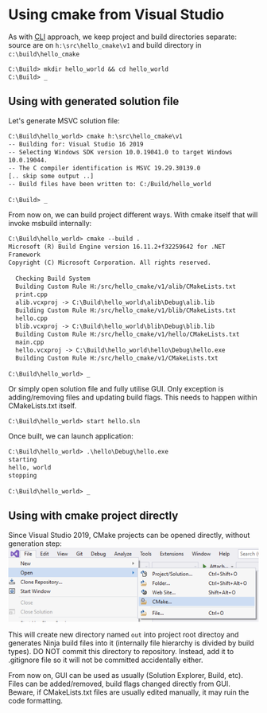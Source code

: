 # Using cmake from Visual Studio

As with [CLI](cli.md) approach, we keep project and build directories
separate: source are on `h:\src\hello_cmake\v1` and build directory in
`c:\build\hello_cmake`

    C:\Build> mkdir hello_world && cd hello_world
    C:\Build> _


## Using with generated solution file

Let's generate MSVC solution file:

    C:\Build\hello_world> cmake h:\src\hello_cmake\v1
    -- Building for: Visual Studio 16 2019
    -- Selecting Windows SDK version 10.0.19041.0 to target Windows 10.0.19044.
    -- The C compiler identification is MSVC 19.29.30139.0
    [.. skip some output ..]
    -- Build files have been written to: C:/Build/hello_world

    C:\Build> _

From now on, we can build project different ways. With cmake itself that will invoke
msbuild internally:

    C:\Build\hello_world> cmake --build .
    Microsoft (R) Build Engine version 16.11.2+f32259642 for .NET Framework
    Copyright (C) Microsoft Corporation. All rights reserved.

      Checking Build System
      Building Custom Rule H:/src/hello_cmake/v1/alib/CMakeLists.txt
      print.cpp
      alib.vcxproj -> C:\Build\hello_world\alib\Debug\alib.lib
      Building Custom Rule H:/src/hello_cmake/v1/blib/CMakeLists.txt
      hello.cpp
      blib.vcxproj -> C:\Build\hello_world\blib\Debug\blib.lib
      Building Custom Rule H:/src/hello_cmake/v1/hello/CMakeLists.txt
      main.cpp
      hello.vcxproj -> C:\Build\hello_world\hello\Debug\hello.exe
      Building Custom Rule H:/src/hello_cmake/v1/CMakeLists.txt

    C:\Build\hello_world> _

Or simply open solution file and fully utilise GUI. Only exception is
adding/removing files and updating build flags. This needs to happen within
CMakeLists.txt itself.

    C:\Build\hello_world> start hello.sln

Once built, we can launch application:

    C:\Build\hello_world> .\hello\Debug\hello.exe
    starting
    hello, world
    stopping

    C:\Build\hello_world> _


## Using with cmake project directly

Since Visual Studio 2019, CMake projects can be opened directly, without generation step:
![File -> Open -> CMake...](images/vs2019/File_Open_CMake.png)

This will create new directory named `out` into project root directoy and
generates Ninja build files into it (internally file hierarchy is divided by
build types). DO NOT commit this directory to repository. Instead, add it to
.gitignore file so it will not be committed accidentally either.

From now on, GUI can be used as usually (Solution Explorer, Build, etc). Files
can be added/removed, build flags changed directly from GUI. Beware, if
CMakeLists.txt files are usually edited manually, it may ruin the code
formatting.
